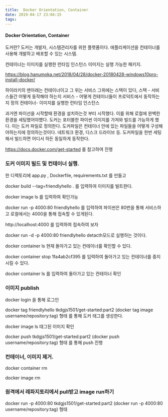 ```yaml
---
title:  Docker Orientation, Container
date: 2019-04-17 23:04:15
tags:
---
```


#### Docker Orientation, Container

도커란?
도커는 개발자, 시스템관리자를 위한 플랫폼이다. 애플리케이션을 컨테이너를 사용해 개발하고 배포할 수 있는 시스템.

컨테이너는 이미지를 실행한 런타임 인스턴스
이미지는 실행 가능한 패키지.

https://blog.hanumoka.net/2018/04/28/docker-20180428-windows10pro-install-docker/

하이라키의 맨아래는 컨테이너이고 그 위는 서비스 그위에는 스택이 있다,
스택 - 서비스들간 어떻게 동작해야 하는지
서비스 - 어떻게 컨테이너들이 프로덕트에서 동작하는지 정의
컨테이너- 이미지를 실행한 런타임 인스턴스

과거엔 파이선을 시작할때 환경을 설치하는것 부터 시작했다. 이를 위해 로컬에 완벽한 환경을 세팅했어야헀다.
도커는 포터블한 파이썬 이미지를 가져와 빌드를 가능하게 했다. 이는 도커 파일로 정의한다.
도커파일은 컨테이너 안에 있는 파일들을 어떻게 구성해야하는지에 정의하는것이다. 네트워크 환경, 디스크 드라이브 등.
도커파일을 한번 세팅해서 빌드하면 어디서 하든 동일하게 동작한다.

https://docs.docker.com/get-started 를 참고하여 진행

### 도커 이미지 빌드 및 컨테이너 실행.

한 디렉토리에 app.py , Dockerfile, requirements.txt 를 만들고

docker build --tag=friendlyhello .
를 입력하여 이미지를 빌트한다.

docker image ls
를 입력하여 확인가능

docker run -p 4000:80 friendlyhello
를 입력하여 파이썬은 80번을 통해 서비스하고 로컬에서는 4000을 통해 접속할 수 있게된다.

http://localhost:4000
를 입력하여 접속하여 보자

docker run -d -p 4000:80 friendlyhello
detacth모드로 실행하는 것이다.


docker container ls
현재 돌아가고 있는 컨테이너를 확인할 수 있다.

docker container stop 1fa4ab2cf395
를 입력하여 돌아가고 있는 컨테이너를 중지시킬 수 있다.

docker container ls
를 입력하여 돌아가고 있는 컨테이너 확인

### 이미지 publish

docker login
을 통해 로그인


docker tag friendlyhello tkdgjs1501/get-started:part2
(docker tag image username/repository:tag) 형태
를 통해 도커 태그를 생성한다.

docker image ls
태그된 이미지 확인

docker push tkdgjs1501/get-started:part2
(docker push username/repository:tag) 형태
를 통해 push 진행

### 컨테이너, 이미지 제거.

docker container rm <hash>

docker image rm <image id>

### 원격에서 레파지토리에서 pull받고 image run하기


docker run -p 4000:80 tkdgjs1501/get-started:part2
(docker run -p 4000:80 username/repository:tag) 형태
